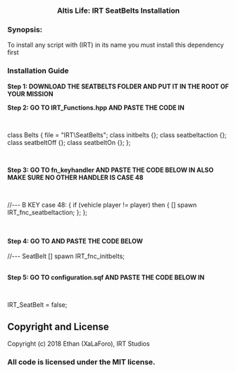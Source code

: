 <p>
<h3 align="center">Altis Life: IRT SeatBelts Installation</h3>
</p>
<h3> Synopsis:</h3>
To install any script with (IRT) in its name you must install this dependency first

<h3> Installation Guide</h3>

<b> Step 1: DOWNLOAD THE SEATBELTS FOLDER AND PUT IT IN THE ROOT OF YOUR MISSION </b>
<br/> 


<b> Step 2: GO TO IRT_Functions.hpp AND PASTE THE CODE IN </b>

<br/> 

class Belts {
        file = "IRT\SeatBelts";
        class initbelts {};
        class seatbeltaction {};
        class seatbeltOff {};
        class seatbeltOn {};
};

<br/> 

<b> Step 3: GO TO fn_keyhandler AND PASTE THE CODE BELOW IN ALSO MAKE SURE NO OTHER HANDLER IS CASE 48  </b>

<br/> 

//--- B KEY
    case 48: {
        if (vehicle player != player) then {
           [] spawn IRT_fnc_seatbeltaction;
        };
    };

<br/> 


<br/> 
<b> Step 4: GO TO  AND PASTE THE CODE BELOW </b>

<br/> 
<br/> 
//--- SeatBelt
[] spawn IRT_fnc_initbelts;
<br/> 

<br/> 

<b> Step 5: GO TO configuration.sqf AND PASTE THE CODE BELOW IN  </b>

<br/> 

IRT_SeatBelt = false;

## Copyright and License

Copyright (c) 2018 Ethan (XaLaForo), IRT Studios

### All code is licensed under the MIT license.

